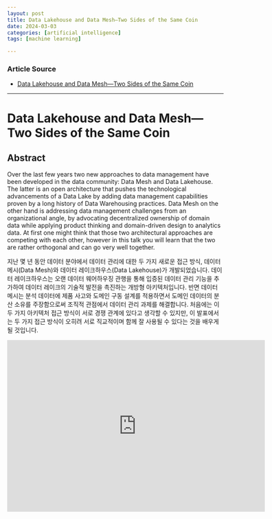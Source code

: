 ```yaml
---
layout: post
title: Data Lakehouse and Data Mesh—Two Sides of the Same Coin
date: 2024-03-03
categories: [artificial intelligence]
tags: [machine learning]

---
```


### Article Source


* [Data Lakehouse and Data Mesh—Two Sides of the Same Coin](https://www.youtube.com/watch?v=3znQs0MzZ-k)

---

# Data Lakehouse and Data Mesh—Two Sides of the Same Coin


## Abstract

Over the last few years two new approaches to data management have been developed in the data community: Data Mesh and Data Lakehouse. The latter is an open architecture that pushes the technological advancements of a Data Lake by adding data management capabilities proven by a long history of Data Warehousing practices.
Data Mesh on the other hand is addressing data management challenges from an organizational angle, by advocating decentralized ownership of domain data while applying product thinking and domain-driven design to analytics data. At first one might think that those two architectural approaches are competing with each other, however in this talk you will learn that the two are rather orthogonal and can go very well together.

지난 몇 년 동안 데이터 분야에서 데이터 관리에 대한 두 가지 새로운 접근 방식, 데이터 메시(Data Mesh)와 데이터 레이크하우스(Data Lakehouse)가 개발되었습니다.
데이터 레이크하우스는 오랜 데이터 웨어하우징 관행을 통해 입증된 데이터 관리 기능을 추가하여 데이터 레이크의 기술적 발전을 촉진하는 개방형 아키텍처입니다.
반면 데이터 메시는 분석 데이터에 제품 사고와 도메인 구동 설계를 적용하면서 도메인 데이터의 분산 소유를 주장함으로써 조직적 관점에서 데이터 관리 과제를 해결합니다.
처음에는 이 두 가지 아키텍처 접근 방식이 서로 경쟁 관계에 있다고 생각할 수 있지만, 이 발표에서는 두 가지 접근 방식이 오히려 서로 직교적이며 함께 잘 사용될 수 있다는 것을 배우게 될 것입니다.


<iframe width="600" height="400" src="https://www.youtube.com/embed/3znQs0MzZ-k?si=1HDt3Ik8CDBJcFN9" title="YouTube video player" frameborder="0" allow="accelerometer; autoplay; clipboard-write; encrypted-media; gyroscope; picture-in-picture; web-share" allowfullscreen></iframe>

